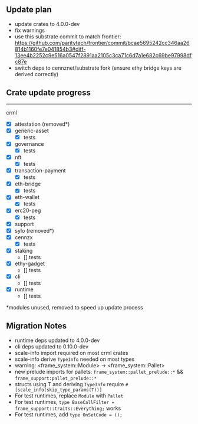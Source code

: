 ## Update plan
- update crates to 4.0.0-dev
- fix warnings
- use this substrate commit to match frontier: https://github.com/paritytech/frontier/commit/bcae5695242cc346aa26814b1160fe7e041854b3#diff-13ee4b2252c9e516a0547f2891aa2105c3ca71c6d7a1e682c69be97998dfc87e
- switch deps to cennznet/substrate fork (ensure ethy bridge keys are derived correctly)

## Crate update progress
---
crml
- [x] attestation (removed*)
- [x] generic-asset
    - [x] tests
- [x] governance
    - [x] tests
- [x] nft
    - [x] tests
- [x] transaction-payment
    - [x] tests
- [x] eth-bridge
    - [x] tests
- [x] eth-wallet
    - [x] tests
- [x] erc20-peg
    - [x] tests
- [x] support
- [x] sylo (removed*)
- [x] cennzx
    - [x] tests
- [x] staking
    - [] tests
- [x] ethy-gadget
    - [] tests
- [x] cli
    - [] tests
- [x] runtime
    - [] tests

*modules unused, removed to speed up update process

## Migration Notes

- runtime deps updated to 4.0.0-dev
- cli deps updated to 0.10.0-dev
- scale-info import required on most crml crates
- scale-info derive `TypeInfo` needed on most types
- warning: <frame_system::Module<T>> -> <frame_system::Pallet<T>>
- new prelude imports for pallets: `frame_system::pallet_prelude::*` && `frame_support:pallet_prelude::*`
- structs using T and deriving `TypeInfo` require `#[scale_info(skip_type_params(T))]`
- For test runtimes, replace `Module` with `Pallet`
- For test runtimes, `type BaseCallFilter = frame_support::traits::Everything;` works
- For test runtimes, add `type OnSetCode = ();`
